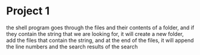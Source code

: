# Project 1

the shell program goes through the files and their contents of a folder, and if they contain the string that we are looking for, it will create a new folder, add the files that contain the string, and at the end of the files, it will append the line numbers and the search results of the search